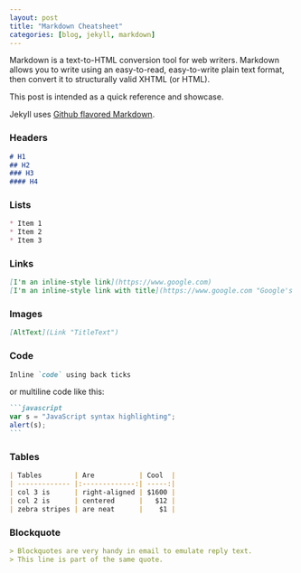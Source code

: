 ```yaml
---
layout: post
title: "Markdown Cheatsheet"
categories: [blog, jekyll, markdown]
---
```


Markdown is a text-to-HTML conversion tool for web writers. Markdown allows you to write using an easy-to-read, easy-to-write plain text format, then convert it to structurally valid XHTML (or HTML).

This post is intended as a quick reference and showcase.

Jekyll uses [Github flavored Markdown](https://help.github.com/categories/writing-on-github/).

<!--more-->

### Headers

~~~markdown
# H1
## H2
### H3
#### H4
~~~

### Lists

~~~markdown
* Item 1
* Item 2
* Item 3
~~~

### Links

~~~markdown
[I'm an inline-style link](https://www.google.com)
[I'm an inline-style link with title](https://www.google.com "Google's Homepage")
~~~

### Images

~~~markdown
[AltText](Link "TitleText")
~~~

### Code

~~~markdown
Inline `code` using back ticks
~~~
or multiline code like this:
~~~markdown
```javascript
var s = "JavaScript syntax highlighting";
alert(s);
```
~~~

### Tables
~~~markdown
| Tables        | Are           | Cool  |
| ------------- |:-------------:| -----:|
| col 3 is      | right-aligned | $1600 |
| col 2 is      | centered      |   $12 |
| zebra stripes | are neat      |    $1 |
~~~

### Blockquote
~~~markdown
> Blockquotes are very handy in email to emulate reply text.
> This line is part of the same quote.
~~~
